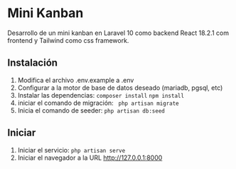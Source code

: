 # Mini Kanban 
Desarrollo de un mini kanban en Laravel 10 como backend React 18.2.1 com frontend
y Tailwind como css framework.
## Instalación
 1. Modifica el archivo .env.example a .env
 2. Configurar a la motor de base de datos deseado (mariadb, pgsql, etc)
 3. Instalar las dependencias:
	  `composer install`
	  `npm install`
 4. iniciar el comando de migración: 
	` php artisan migrate`
 5. Inicia el comando de seeder:
	`php artisan db:seed`

## Iniciar 

 1. Iniciar el servicio:
	 `php artisan serve`
 2. Iniciar el navegador a la URL http://127.0.0.1:8000
 
